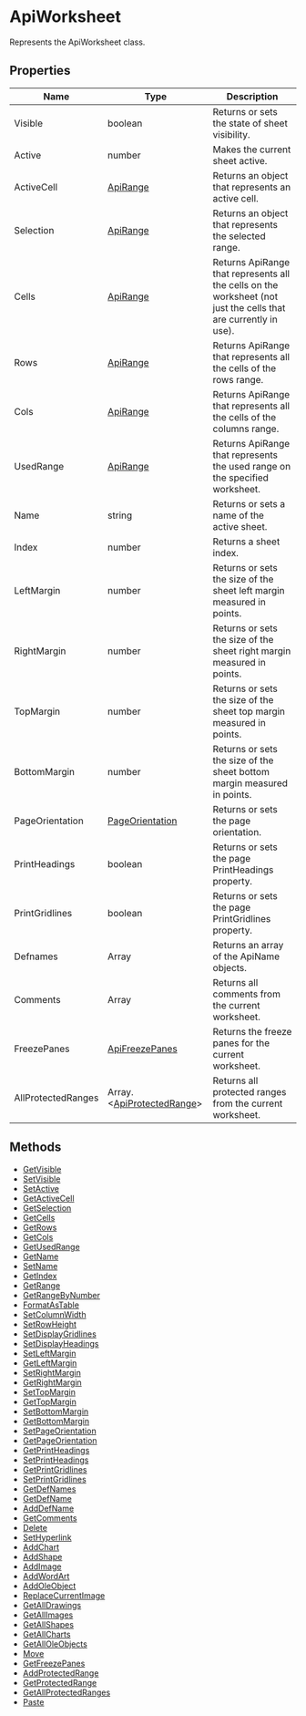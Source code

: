# ApiWorksheet

Represents the ApiWorksheet class.

## Properties

| Name | Type | Description |
| ---- | ---- | ----------- |
| Visible | boolean | Returns or sets the state of sheet visibility. |
| Active | number | Makes the current sheet active. |
| ActiveCell | [ApiRange](../../ApiRange/ApiRange.md) | Returns an object that represents an active cell. |
| Selection | [ApiRange](../../ApiRange/ApiRange.md) | Returns an object that represents the selected range. |
| Cells | [ApiRange](../../ApiRange/ApiRange.md) | Returns ApiRange that represents all the cells on the worksheet (not just the cells that are currently in use). |
| Rows | [ApiRange](../../ApiRange/ApiRange.md) | Returns ApiRange that represents all the cells of the rows range. |
| Cols | [ApiRange](../../ApiRange/ApiRange.md) | Returns ApiRange that represents all the cells of the columns range. |
| UsedRange | [ApiRange](../../ApiRange/ApiRange.md) | Returns ApiRange that represents the used range on the specified worksheet. |
| Name | string | Returns or sets a name of the active sheet. |
| Index | number | Returns a sheet index. |
| LeftMargin | number | Returns or sets the size of the sheet left margin measured in points. |
| RightMargin | number | Returns or sets the size of the sheet right margin measured in points. |
| TopMargin | number | Returns or sets the size of the sheet top margin measured in points. |
| BottomMargin | number | Returns or sets the size of the sheet bottom margin measured in points. |
| PageOrientation | [PageOrientation](../../Enumeration/PageOrientation.md) | Returns or sets the page orientation. |
| PrintHeadings | boolean | Returns or sets the page PrintHeadings property. |
| PrintGridlines | boolean | Returns or sets the page PrintGridlines property. |
| Defnames | Array | Returns an array of the ApiName objects. |
| Comments | Array | Returns all comments from the current worksheet. |
| FreezePanes | [ApiFreezePanes](../../ApiFreezePanes/ApiFreezePanes.md) | Returns the freeze panes for the current worksheet. |
| AllProtectedRanges | Array.<[ApiProtectedRange](../../ApiProtectedRange/ApiProtectedRange.md)> | Returns all protected ranges from the current worksheet. |

## Methods

- [GetVisible](./Methods/GetVisible.md)
- [SetVisible](./Methods/SetVisible.md)
- [SetActive](./Methods/SetActive.md)
- [GetActiveCell](./Methods/GetActiveCell.md)
- [GetSelection](./Methods/GetSelection.md)
- [GetCells](./Methods/GetCells.md)
- [GetRows](./Methods/GetRows.md)
- [GetCols](./Methods/GetCols.md)
- [GetUsedRange](./Methods/GetUsedRange.md)
- [GetName](./Methods/GetName.md)
- [SetName](./Methods/SetName.md)
- [GetIndex](./Methods/GetIndex.md)
- [GetRange](./Methods/GetRange.md)
- [GetRangeByNumber](./Methods/GetRangeByNumber.md)
- [FormatAsTable](./Methods/FormatAsTable.md)
- [SetColumnWidth](./Methods/SetColumnWidth.md)
- [SetRowHeight](./Methods/SetRowHeight.md)
- [SetDisplayGridlines](./Methods/SetDisplayGridlines.md)
- [SetDisplayHeadings](./Methods/SetDisplayHeadings.md)
- [SetLeftMargin](./Methods/SetLeftMargin.md)
- [GetLeftMargin](./Methods/GetLeftMargin.md)
- [SetRightMargin](./Methods/SetRightMargin.md)
- [GetRightMargin](./Methods/GetRightMargin.md)
- [SetTopMargin](./Methods/SetTopMargin.md)
- [GetTopMargin](./Methods/GetTopMargin.md)
- [SetBottomMargin](./Methods/SetBottomMargin.md)
- [GetBottomMargin](./Methods/GetBottomMargin.md)
- [SetPageOrientation](./Methods/SetPageOrientation.md)
- [GetPageOrientation](./Methods/GetPageOrientation.md)
- [GetPrintHeadings](./Methods/GetPrintHeadings.md)
- [SetPrintHeadings](./Methods/SetPrintHeadings.md)
- [GetPrintGridlines](./Methods/GetPrintGridlines.md)
- [SetPrintGridlines](./Methods/SetPrintGridlines.md)
- [GetDefNames](./Methods/GetDefNames.md)
- [GetDefName](./Methods/GetDefName.md)
- [AddDefName](./Methods/AddDefName.md)
- [GetComments](./Methods/GetComments.md)
- [Delete](./Methods/Delete.md)
- [SetHyperlink](./Methods/SetHyperlink.md)
- [AddChart](./Methods/AddChart.md)
- [AddShape](./Methods/AddShape.md)
- [AddImage](./Methods/AddImage.md)
- [AddWordArt](./Methods/AddWordArt.md)
- [AddOleObject](./Methods/AddOleObject.md)
- [ReplaceCurrentImage](./Methods/ReplaceCurrentImage.md)
- [GetAllDrawings](./Methods/GetAllDrawings.md)
- [GetAllImages](./Methods/GetAllImages.md)
- [GetAllShapes](./Methods/GetAllShapes.md)
- [GetAllCharts](./Methods/GetAllCharts.md)
- [GetAllOleObjects](./Methods/GetAllOleObjects.md)
- [Move](./Methods/Move.md)
- [GetFreezePanes](./Methods/GetFreezePanes.md)
- [AddProtectedRange](./Methods/AddProtectedRange.md)
- [GetProtectedRange](./Methods/GetProtectedRange.md)
- [GetAllProtectedRanges](./Methods/GetAllProtectedRanges.md)
- [Paste](./Methods/Paste.md)
